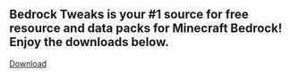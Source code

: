 ## Bedrock Tweaks is your #1 source for free resource and data packs for Minecraft Bedrock! Enjoy the downloads below.

<a href="https://www.google.com" class="btn">Download</a>
